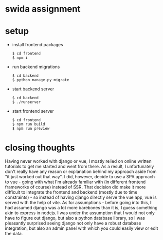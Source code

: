 # swida assignment

# setup

- install frontend packages 
    ```
    $ cd frontend
    $ npm i
    ```
- run backend migrations
    ```
    $ cd backend
    $ python manage.py migrate
    ```
- start backend server
    ```
    $ cd backend
    $ ./runserver
    ```
- start frontend server 
    ```
    $ cd frontend
    $ npm run build
    $ npm run preview
    ```


# closing thoughts

Having never worked with django or vue, I mostly relied on online written tutorials to get me started and went from there. As a result, I unfortunately don't really have any reason or explanation behind my approach aside from "it just worked out that way". I did, however, decide to use a SPA approach to vue - going with what I'm already familiar with (in different frontend frameworks of course) instead of SSR. That decision did make it more difficult to integrate the frontend and backend (mostly due to time constraints) - so instead of having django directly serve the vue app, vue is served with the help of vite. As for assumptions - before going into this, I had assumed django was a lot more barebones than it is, I guess something akin to express in nodejs. I was under the assumption that I would not only have to figure out django, but also a python database library, so I was pleasantly surprised seeing django not only have a robust database integration, but also an admin panel with which you could easily view or edit the data. 